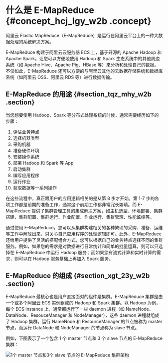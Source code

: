 # 什么是 E-MapReduce {#concept_hcj_lgy_w2b .concept}

阿里云 Elastic MapReduce（E-MapReduce）是运行在阿里云平台上的一种大数据处理的系统解决方案。

E-MapReduce 构建于阿里云云服务器 ECS 上，基于开源的 Apache Hadoop 和 Apache Spark，让您可以方便地使用 Hadoop 和 Spark 生态系统中的其他周边系统（如 Apache Hive、Apache Pig、HBase 等）来分析和处理自己的数据。不仅如此，E-MapReduce 还可以方便的与阿里云其他的云数据存储系统和数据库系统（如阿里云 OSS、阿里云 RDS 等）进行数据传输。

## E-MapReduce 的用途 {#section_tqz_mhy_w2b .section}

当您想要使用 Hadoop、Spark 等分布式处理系统的时候，通常需要经历如下的步骤：

1.  评估业务特点
2.  选择机器类型
3.  采购机器
4.  准备硬件环境
5.  安装操作系统
6.  部署 Hadoop 和 Spark 等 App
7.  启动集群
8.  编写应用程序
9.  运行作业
10. 获取数据等一系列操作

在这些流程中，真正跟用户的应用逻辑相关的是从第 8 步才开始，第 1-7 步的各项工作都是前期的准备工作，通常这个前期工作都非常冗长繁琐。而 E-MapReduce 提供了集群管理工具的集成解决方案，如主机选型、环境部署、集群搭建、集群配置、集群运行、作业配置、作业运行、集群管理、性能监控等。

通过使用 E-MapReduce，您可以从集群构建相关的各种繁琐的采购、准备、运维等工作中解放出来，只关心自己应用程序的处理逻辑即可。此外，E-MapReduce 还给用户提供了灵活的搭配组合方式，您可以根据自己的业务特点选择不同的集群服务。例如，如果您的需求是对数据进行日常统计和简单的批量运算，则可以只选择在 E-MapReduce 中运行 Hadoop 服务；而如果您有流式计算和实时计算的需求，则可以在 Hadoop 服务基础上再加入 Spark 服务。

## E-MapReduce 的组成 {#section_xgt_23y_w2b .section}

E-MapReduce 最核心也是用户直接面对的组件是集群。E-MapReduce 集群是由一个或多个阿里云 ECS 实例组成的 Hadoop 和 Spark 集群。以 Hadoop 为例，每个 ECS Instance 上，通常都运行了一些 daemon 进程（如 NameNode、DataNode、ResouceManager 和 NodeManager），这些 daemon 进程就组成了 Hadoop 集群。运行 NameNode 和 ResourceManager 的节点被称为 master 节点，而运行 DataNode 和 NodeManager 的节点称为 slave 节点。

例如，下图表示了一个包含 1 个 master 节点和 3 个 slave 节点的 E-MapReduce 集群：

![1个 master 节点和3个 slave 节点的 E-MapReduce 集群架构](http://static-aliyun-doc.oss-cn-hangzhou.aliyuncs.com/assets/img/17824/15565931389988_zh-CN.jpg)

